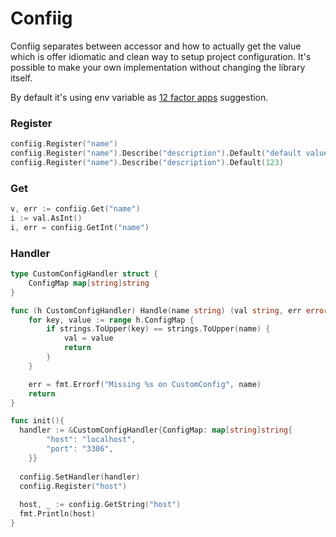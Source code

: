 # Confiig


Confiig separates between accessor and how to actually get the value which is offer idiomatic and clean way to setup project configuration. It's possible to make your own implementation without changing the library itself.

By default it's using env variable as [12 factor apps](https://12factor.net/) suggestion. 

### Register
```go
confiig.Register("name")
confiig.Register("name").Describe("description").Default("default value")
confiig.Register("name").Describe("description").Default(123)
```

### Get
```go
v, err := confiig.Get("name")
i := val.AsInt()
i, err = confiig.GetInt("name")
```

### Handler

```go
type CustomConfigHandler struct {
	ConfigMap map[string]string
}

func (h CustomConfigHandler) Handle(name string) (val string, err error) {
	for key, value := range h.ConfigMap {
		if strings.ToUpper(key) == strings.ToUpper(name) {
			val = value
			return
		}
	}

	err = fmt.Errorf("Missing %s on CustomConfig", name)
	return
}

func init(){
  handler := &CustomConfigHandler{ConfigMap: map[string]string{
		"host": "localhost",
		"port": "3306",
	}}
  
  confiig.SetHandler(handler)
  confiig.Register("host")
  
  host, _ := confiig.GetString("host")
  fmt.Println(host)
}
```
